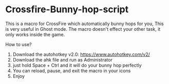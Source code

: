 # Crossfire-Bunny-hop-script
This is  a macro for CrossFire which automatically  bunny hops for you, This is very useful in Ghost mode.
The macro doesn't effect your other task, it only works inside the game.

How  to use?

1. Download the autohotkey v2.0: https://www.autohotkey.com/v2/
2. Download the ahk file and run as Administrator
3. just hold Space + Ctrl and it will do your bunny hop perfectly
4. You can reload, pause, and exit the macro in your icons
5. Enjoy 
